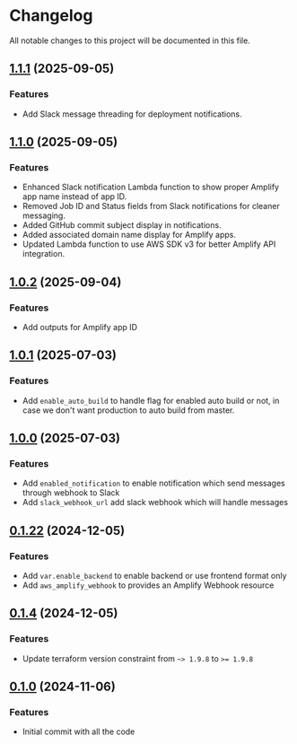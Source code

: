 # Changelog

All notable changes to this project will be documented in this file.

## [1.1.1]() (2025-09-05)

### Features

* Add Slack message threading for deployment notifications.

## [1.1.0]() (2025-09-05)

### Features

* Enhanced Slack notification Lambda function to show proper Amplify app name instead of app ID.
* Removed Job ID and Status fields from Slack notifications for cleaner messaging.
* Added GitHub commit subject display in notifications.
* Added associated domain name display for Amplify apps.
* Updated Lambda function to use AWS SDK v3 for better Amplify API integration.

## [1.0.2]() (2025-09-04)

### Features

* Add outputs for Amplify app ID

## [1.0.1]() (2025-07-03)

### Features

* Add `enable_auto_build` to handle flag for enabled auto build or not, in case we don't want production to auto build from master.

## [1.0.0]() (2025-07-03)

### Features

* Add `enabled_notification` to enable notification which send messages through webhook to Slack
* Add `slack_webhook_url` add slack webhook which will handle messages

## [0.1.22]() (2024-12-05)

### Features

* Add `var.enable_backend` to enable backend or use frontend format only
* Add `aws_amplify_webhook` to provides an Amplify Webhook resource

## [0.1.4]() (2024-12-05)

### Features

* Update terraform version constraint from `~> 1.9.8` to `>= 1.9.8`

## [0.1.0]() (2024-11-06)

### Features

* Initial commit with all the code
